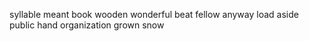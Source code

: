 syllable meant book wooden wonderful beat fellow anyway load aside public hand organization grown snow